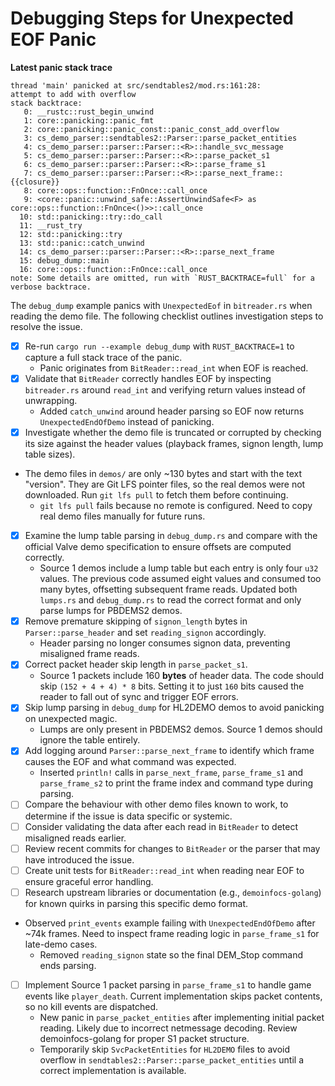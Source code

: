 # Debugging Steps for Unexpected EOF Panic

**Latest panic stack trace**

```
thread 'main' panicked at src/sendtables2/mod.rs:161:28:
attempt to add with overflow
stack backtrace:
   0: __rustc::rust_begin_unwind
   1: core::panicking::panic_fmt
   2: core::panicking::panic_const::panic_const_add_overflow
   3: cs_demo_parser::sendtables2::Parser::parse_packet_entities
   4: cs_demo_parser::parser::Parser::<R>::handle_svc_message
   5: cs_demo_parser::parser::Parser::<R>::parse_packet_s1
   6: cs_demo_parser::parser::Parser::<R>::parse_frame_s1
   7: cs_demo_parser::parser::Parser::<R>::parse_next_frame::{{closure}}
   8: core::ops::function::FnOnce::call_once
   9: <core::panic::unwind_safe::AssertUnwindSafe<F> as core::ops::function::FnOnce<()>>::call_once
  10: std::panicking::try::do_call
  11: __rust_try
  12: std::panicking::try
  13: std::panic::catch_unwind
  14: cs_demo_parser::parser::Parser::<R>::parse_next_frame
  15: debug_dump::main
  16: core::ops::function::FnOnce::call_once
note: Some details are omitted, run with `RUST_BACKTRACE=full` for a verbose backtrace.
```

The `debug_dump` example panics with `UnexpectedEof` in `bitreader.rs` when reading the demo file. The following checklist outlines investigation steps to resolve the issue.

- [x] Re-run `cargo run --example debug_dump` with `RUST_BACKTRACE=1` to capture a full stack trace of the panic.
  - Panic originates from `BitReader::read_int` when EOF is reached.
- [x] Validate that `BitReader` correctly handles EOF by inspecting `bitreader.rs` around `read_int` and verifying return values instead of unwrapping.
  - Added `catch_unwind` around header parsing so EOF now returns `UnexpectedEndOfDemo` instead of panicking.
- [x] Investigate whether the demo file is truncated or corrupted by checking its size against the header values (playback frames, signon length, lump table sizes).
- The demo files in `demos/` are only ~130 bytes and start with the text "version". They are Git LFS pointer files, so the real demos were not downloaded. Run `git lfs pull` to fetch them before continuing.
  - `git lfs pull` fails because no remote is configured. Need to copy real demo files manually for future runs.
- [x] Examine the lump table parsing in `debug_dump.rs` and compare with the official Valve demo specification to ensure offsets are computed correctly.
  - Source 1 demos include a lump table but each entry is only four `u32` values.
    The previous code assumed eight values and consumed too many bytes, offsetting
    subsequent frame reads. Updated both `lumps.rs` and `debug_dump.rs` to read
    the correct format and only parse lumps for PBDEMS2 demos.
- [x] Remove premature skipping of `signon_length` bytes in `Parser::parse_header` and set `reading_signon` accordingly.
  - Header parsing no longer consumes signon data, preventing misaligned frame reads.
- [x] Correct packet header skip length in `parse_packet_s1`.
  - Source 1 packets include 160 **bytes** of header data. The code should skip
    `(152 + 4 + 4) * 8` bits. Setting it to just `160` bits caused the reader to
    fall out of sync and trigger EOF errors.
- [x] Skip lump parsing in `debug_dump` for HL2DEMO demos to avoid panicking on unexpected magic.
  - Lumps are only present in PBDEMS2 demos. Source 1 demos should ignore the table entirely.
- [x] Add logging around `Parser::parse_next_frame` to identify which frame causes the EOF and what command was expected.
  - Inserted `println!` calls in `parse_next_frame`, `parse_frame_s1` and
    `parse_frame_s2` to print the frame index and command type during parsing.
- [ ] Compare the behaviour with other demo files known to work, to determine if the issue is data specific or systemic.
- [ ] Consider validating the data after each read in `BitReader` to detect misaligned reads earlier.
- [ ] Review recent commits for changes to `BitReader` or the parser that may have introduced the issue.
- [ ] Create unit tests for `BitReader::read_int` when reading near EOF to ensure graceful error handling.
- [ ] Research upstream libraries or documentation (e.g., `demoinfocs-golang`) for known quirks in parsing this specific demo format.
- Observed `print_events` example failing with `UnexpectedEndOfDemo` after ~74k frames.
  Need to inspect frame reading logic in `parse_frame_s1` for late-demo cases.
  - Removed `reading_signon` state so the final DEM_Stop command ends parsing.

- [ ] Implement Source 1 packet parsing in `parse_frame_s1` to handle game events like `player_death`. Current implementation skips packet contents, so no kill events are dispatched.
  - New panic in `parse_packet_entities` after implementing initial packet reading. Likely due to incorrect netmessage decoding. Review demoinfocs-golang for proper S1 packet structure.
  - Temporarily skip `SvcPacketEntities` for `HL2DEMO` files to avoid overflow in
    `sendtables2::Parser::parse_packet_entities` until a correct implementation
    is available.

